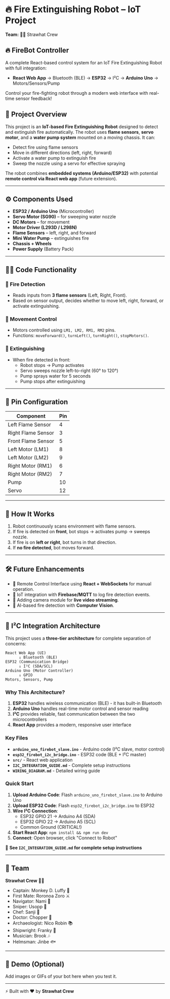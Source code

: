 # 🔥 Fire Extinguishing Robot – IoT Project  
**Team:** 🏴‍☠️ Strawhat Crew  

## 🔥 FireBot Controller

A complete React-based control system for an IoT Fire Extinguishing Robot with full integration:
- **React Web App** → Bluetooth (BLE) → **ESP32** → I²C → **Arduino Uno** → Motors/Sensors/Pump

Control your fire-fighting robot through a modern web interface with real-time sensor feedback!

## 📌 Project Overview  
This project is an **IoT-based Fire Extinguishing Robot** designed to detect and extinguish fire automatically. The robot uses **flame sensors**, **servo motor**, and a **water pump system** mounted on a moving chassis. It can:  
- Detect fire using flame sensors  
- Move in different directions (left, right, forward)  
- Activate a water pump to extinguish fire  
- Sweep the nozzle using a servo for effective spraying  

The robot combines **embedded systems (Arduino/ESP32)** with potential **remote control via React web app** (future extension).  

---

## ⚙️ Components Used  
- **ESP32 / Arduino Uno** (Microcontroller)  
- **Servo Motor (SG90)** – for sweeping water nozzle  
- **DC Motors** – for movement  
- **Motor Driver (L293D / L298N)**  
- **Flame Sensors** – left, right, and forward  
- **Mini Water Pump** – extinguishes fire  
- **Chassis + Wheels**  
- **Power Supply** (Battery Pack)  

---

## 🧑‍💻 Code Functionality  

### 🔹 Fire Detection  
- Reads inputs from **3 flame sensors** (Left, Right, Front).  
- Based on sensor output, decides whether to move left, right, forward, or activate extinguishing.  

### 🔹 Movement Control  
- Motors controlled using `LM1, LM2, RM1, RM2` pins.  
- Functions: `moveForward()`, `turnLeft()`, `turnRight()`, `stopMotors()`.  

### 🔹 Extinguishing  
- When fire detected in front:  
  - Robot stops → Pump activates  
  - Servo sweeps nozzle left-to-right (60° to 120°)  
  - Pump sprays water for 5 seconds  
  - Pump stops after extinguishing  

---

## 📝 Pin Configuration  

| Component        | Pin |  
|------------------|-----|  
| Left Flame Sensor  | 4   |  
| Right Flame Sensor | 3   |  
| Front Flame Sensor | 5   |  
| Left Motor (LM1)   | 8   |  
| Left Motor (LM2)   | 9   |  
| Right Motor (RM1)  | 6   |  
| Right Motor (RM2)  | 7   |  
| Pump               | 10  |  
| Servo              | 12  |  

---

## 🚀 How It Works  
1. Robot continuously scans environment with flame sensors.  
2. If fire is detected on **front**, bot stops → activates pump → sweeps nozzle.  
3. If fire is on **left or right**, bot turns in that direction.  
4. If **no fire detected**, bot moves forward.  

---

## 🛠️ Future Enhancements  
- 🔗 Remote Control Interface using **React + WebSockets** for manual operation.  
- 📡 IoT integration with **Firebase/MQTT** to log fire detection events.  
- 🎥 Adding camera module for **live video streaming**.  
- 🧠 AI-based fire detection with **Computer Vision**.  

---

## 🔗 I²C Integration Architecture

This project uses a **three-tier architecture** for complete separation of concerns:

```
React Web App (UI)
      ↓ Bluetooth (BLE)
ESP32 (Communication Bridge)
      ↓ I²C (SDA/SCL)
Arduino Uno (Motor Controller)
      ↓ GPIO
Motors, Sensors, Pump
```

### Why This Architecture?

1. **ESP32** handles wireless communication (BLE) - it has built-in Bluetooth
2. **Arduino Uno** handles real-time motor control and sensor reading
3. **I²C** provides reliable, fast communication between the two microcontrollers
4. **React App** provides a modern, responsive user interface

### Key Files

- **`arduino_uno_firebot_slave.ino`** - Arduino code (I²C slave, motor control)
- **`esp32_firebot_i2c_bridge.ino`** - ESP32 code (BLE + I²C master)
- **`src/`** - React web application
- **`I2C_INTEGRATION_GUIDE.md`** - Complete setup instructions
- **`WIRING_DIAGRAM.md`** - Detailed wiring guide

### Quick Start

1. **Upload Arduino Code**: Flash `arduino_uno_firebot_slave.ino` to Arduino Uno
2. **Upload ESP32 Code**: Flash `esp32_firebot_i2c_bridge.ino` to ESP32
3. **Wire I²C Connection**: 
   - ESP32 GPIO 21 → Arduino A4 (SDA)
   - ESP32 GPIO 22 → Arduino A5 (SCL)
   - Common Ground (CRITICAL!)
4. **Start React App**: `npm install && npm run dev`
5. **Connect**: Open browser, click "Connect to Robot"

📖 **See `I2C_INTEGRATION_GUIDE.md` for complete setup instructions**

---

## 🎯 Team  
**Strawhat Crew** 🏴‍☠️  
- Captain: Monkey D. Luffy 🍖  
- First Mate: Roronoa Zoro ⚔️  
- Navigator: Nami 🧭  
- Sniper: Usopp 🎯  
- Chef: Sanji 🍳  
- Doctor: Chopper 🐾  
- Archaeologist: Nico Robin 📚  
- Shipwright: Franky 🔧  
- Musician: Brook 🎶  
- Helmsman: Jinbe 🐟  

---

## 📸 Demo (Optional)  
Add images or GIFs of your bot here when you test it.  

---

⚡ Built with ❤️ by **Strawhat Crew**

